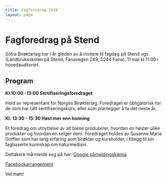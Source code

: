```yaml
---
title: Fagforedrag 2019
layout: page
---
```


# Fagforedrag på Stend

Sotra Birøktarlag har i år gleden av å invitere til fagdag på Stend vgs. (Landbruksskolen på Stend, Fanavegen 249, 5244 Fana), 11 mai kl 11:00 i hovedauditoriet.

## Program

**Kl.10:00 -13:00 Sertifiseringsforedraget**

Hold av representant for Norges Birøkterlag. Foredraget er obligatorisk for de som har tatt sertifiseringskurs, eller som planlegger å ta det neste år.

**Kl. 13:30 - 15:30 Høst mer enn honning**

Et foredrag om utnyttelse av alt biene produserer, hvordan en høster ulike produkter og hvordan en selger dem. Foredraget holdes av Susanne Maria Dörfler som har lang erfaring som birøkter og kursholder, i tillegg til sin fagbaserte kunnskap om naturmedisin.

Deltakere må melde seg på her: [Google påmeldingskjema](https://forms.gle/mde4nny6AXHNv8uRA)

[Facebookarrangement](https://www.facebook.com/events/609313792902180/)

Vel møtt!